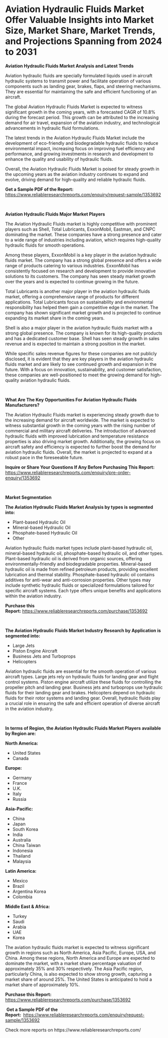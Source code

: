 <p><h1>Aviation Hydraulic Fluids Market Offer Valuable Insights into Market Size, Market Share, Market Trends, and Projections Spanning from 2024 to 2031</h1></p><p><strong>Aviation Hydraulic Fluids Market Analysis and Latest Trends</strong></p>
<p><p>Aviation hydraulic fluids are specially formulated liquids used in aircraft hydraulic systems to transmit power and facilitate operation of various components such as landing gear, brakes, flaps, and steering mechanisms. They are essential for maintaining the safe and efficient functioning of an aircraft.</p><p>The global Aviation Hydraulic Fluids Market is expected to witness significant growth in the coming years, with a forecasted CAGR of 10.8% during the forecast period. This growth can be attributed to the increasing demand for air travel, expansion of the aviation industry, and technological advancements in hydraulic fluid formulations.</p><p>The latest trends in the Aviation Hydraulic Fluids Market include the development of eco-friendly and biodegradable hydraulic fluids to reduce environmental impact, increasing focus on improving fuel efficiency and performance, and growing investments in research and development to enhance the quality and usability of hydraulic fluids.</p><p>Overall, the Aviation Hydraulic Fluids Market is poised for steady growth in the upcoming years as the aviation industry continues to expand and evolve, driving demand for high-quality and reliable hydraulic fluids.</p></p>
<p><strong>Get a Sample PDF of the Report:&nbsp;</strong> <a href="https://www.reliableresearchreports.com/enquiry/request-sample/1353692">https://www.reliableresearchreports.com/enquiry/request-sample/1353692</a></p>
<p>&nbsp;</p>
<p><strong>Aviation Hydraulic Fluids Major Market Players</strong></p>
<p><p>The Aviation Hydraulic Fluids market is highly competitive with prominent players such as Shell, Total Lubricants, ExxonMobil, Eastman, and CNPC dominating the market. These companies have a strong presence and cater to a wide range of industries including aviation, which requires high-quality hydraulic fluids for smooth operations.</p><p>Among these players, ExxonMobil is a key player in the aviation hydraulic fluids market. The company has a strong global presence and offers a wide range of products catering to various industries. ExxonMobil has consistently focused on research and development to provide innovative solutions to its customers. The company has seen steady market growth over the years and is expected to continue growing in the future.</p><p>Total Lubricants is another major player in the aviation hydraulic fluids market, offering a comprehensive range of products for different applications. Total Lubricants focus on sustainability and environmental responsibility has helped them gain a competitive edge in the market. The company has shown significant market growth and is projected to continue expanding its market share in the coming years.</p><p>Shell is also a major player in the aviation hydraulic fluids market with a strong global presence. The company is known for its high-quality products and has a dedicated customer base. Shell has seen steady growth in sales revenue and is expected to maintain a strong position in the market.</p><p>While specific sales revenue figures for these companies are not publicly disclosed, it is evident that they are key players in the aviation hydraulic fluids market and are likely to see continued growth and expansion in the future. With a focus on innovation, sustainability, and customer satisfaction, these companies are well-positioned to meet the growing demand for high-quality aviation hydraulic fluids.</p></p>
<p>&nbsp;</p>
<p><strong>What Are The Key Opportunities For Aviation Hydraulic Fluids Manufacturers?</strong></p>
<p><p>The Aviation Hydraulic Fluids market is experiencing steady growth due to the increasing demand for aircraft worldwide. The market is expected to witness substantial growth in the coming years with the rising number of commercial and military aircraft deliveries. The introduction of advanced hydraulic fluids with improved lubrication and temperature resistance properties is also driving market growth. Additionally, the growing focus on aircraft safety and efficiency is expected to further boost the demand for aviation hydraulic fluids. Overall, the market is projected to expand at a robust pace in the foreseeable future.</p></p>
<p><strong>Inquire or Share Your Questions If Any Before Purchasing This Report:</strong> <a href="https://www.reliableresearchreports.com/enquiry/pre-order-enquiry/1353692">https://www.reliableresearchreports.com/enquiry/pre-order-enquiry/1353692</a></p>
<p>&nbsp;</p>
<p><strong>Market Segmentation</strong></p>
<p><strong>The Aviation Hydraulic Fluids Market Analysis by types is segmented into:</strong></p>
<p><ul><li>Plant-based Hydraulic Oil</li><li>Mineral-based Hydraulic Oil</li><li>Phosphate-based Hydraulic Oil</li><li>Other</li></ul></p>
<p><p>Aviation hydraulic fluids market types include plant-based hydraulic oil, mineral-based hydraulic oil, phosphate-based hydraulic oil, and other types. Plant-based hydraulic oil is derived from organic sources, offering environmentally-friendly and biodegradable properties. Mineral-based hydraulic oil is made from refined petroleum products, providing excellent lubrication and thermal stability. Phosphate-based hydraulic oil contains additives for anti-wear and anti-corrosion properties. Other types may include synthetic hydraulic fluids or specialized formulations tailored for specific aircraft systems. Each type offers unique benefits and applications within the aviation industry.</p></p>
<p><strong>Purchase this Report:&nbsp;</strong><a href="https://www.reliableresearchreports.com/purchase/1353692">https://www.reliableresearchreports.com/purchase/1353692</a></p>
<p>&nbsp;</p>
<p><strong>The Aviation Hydraulic Fluids Market Industry Research by Application is segmented into:</strong></p>
<p><ul><li>Large Jets</li><li>Piston Engine Aircraft</li><li>Business Jets and Turboprops</li><li>Helicopters</li></ul></p>
<p><p>Aviation hydraulic fluids are essential for the smooth operation of various aircraft types. Large jets rely on hydraulic fluids for landing gear and flight control systems. Piston engine aircraft utilize these fluids for controlling the propeller pitch and landing gear. Business jets and turboprops use hydraulic fluids for their landing gear and brakes. Helicopters depend on hydraulic fluids for their rotor systems and landing gear. Overall, hydraulic fluids play a crucial role in ensuring the safe and efficient operation of diverse aircraft in the aviation industry.</p></p>
<p>&nbsp;</p>
<p><strong>In terms of Region, the Aviation Hydraulic Fluids Market Players available by Region are:</strong></p>
<p>
    <p> <strong> North America: </strong>
        <ul>
            <li>United States</li>
            <li>Canada</li>
        </ul>
        </p> 
    <p> <strong> Europe: </strong>
        <ul>
            <li>Germany</li>
            <li>France</li>
            <li>U.K.</li>
            <li>Italy</li>
            <li>Russia</li>
        </ul>
        </p> 
    <p> <strong> Asia-Pacific: </strong>
        <ul>
            <li>China</li>
            <li>Japan</li>
            <li>South Korea</li>
            <li>India</li>
            <li>Australia</li>
            <li>China Taiwan</li>
            <li>Indonesia</li>
            <li>Thailand</li>
            <li>Malaysia</li>
        </ul>
        </p> 
    <p> <strong> Latin America: </strong>
        <ul>
            <li>Mexico</li>
            <li>Brazil</li>
            <li>Argentina Korea</li>
            <li>Colombia</li>
        </ul>
        </p> 
    <p> <strong> Middle East & Africa: </strong>
        <ul>
            <li>Turkey</li>
            <li>Saudi</li>
            <li>Arabia</li>
            <li>UAE</li>
            <li>Korea</li>
        </ul>
    </p>
    </p>
<p><p>The aviation hydraulic fluids market is expected to witness significant growth in regions such as North America, Asia Pacific, Europe, USA, and China. Among these regions, North America and Europe are expected to dominate the market, with a market share percentage valuation of approximately 35% and 30% respectively. The Asia Pacific region, particularly China, is also expected to show strong growth, capturing a market share of around 25%. The United States is anticipated to hold a market share of approximately 10%.</p></p>
<p><strong>Purchase this Report: </strong><a href="https://www.reliableresearchreports.com/purchase/1353692">https://www.reliableresearchreports.com/purchase/1353692</a></p>
<p>&nbsp;<strong>Get a Sample PDF of the Report:&nbsp;&nbsp;</strong><a href="https://www.reliableresearchreports.com/enquiry/request-sample/1353692">https://www.reliableresearchreports.com/enquiry/request-sample/1353692</a></p>
<p><strong></strong></p>
<p>Check more reports on https://www.reliableresearchreports.com/</p>